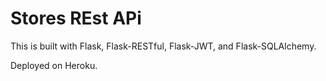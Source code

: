 # Stores REst APi

This is built with Flask, Flask-RESTful, Flask-JWT, and Flask-SQLAlchemy.

Deployed on Heroku.